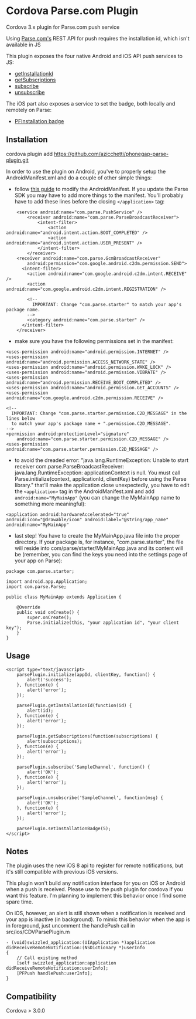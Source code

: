 Cordova Parse.com Plugin
=========================

Cordova 3.x plugin for Parse.com push service

Using [Parse.com's](http://parse.com) REST API for push requires the installation id, which isn't available in JS

This plugin exposes the four native Android and iOS API push services to JS:
* <a href="https://www.parse.com/docs/android/api/com/parse/ParseInstallation.html#getInstallationId()">getInstallationId</a>
* <a href="https://www.parse.com/docs/android/api/com/parse/PushService.html#getSubscriptions(android.content.Context)">getSubscriptions</a>
* <a href="https://www.parse.com/docs/android/api/com/parse/PushService.html#subscribe(android.content.Context, java.lang.String, java.lang.Class, int)">subscribe</a>
* <a href="https://www.parse.com/docs/android/api/com/parse/PushService.html#unsubscribe(android.content.Context, java.lang.String)">unsubscribe</a>

The iOS part also exposes a service to set the badge, both locally and remotely on Parse:
* <a href="https://www.parse.com/docs/ios/api/Classes/PFInstallation.html#//api/name/badge">PFInstallation badge</a>

Installation
------------
cordova plugin add https://github.com/azicchetti/phonegap-parse-plugin.git

In order to use the plugin on Android, you've to properly setup the AndroidManifest.xml and do a couple of other simple things:

* follow <a href="https://parse.com/apps/quickstart#parse_push/android/existing">this guide</a> to modify the AndroidManifest. If you update the Parse SDK you may have to add more things to the manifest.
You'll probably have to add these lines before the closing `</application>` tag:

```
	<service android:name="com.parse.PushService" />
        <receiver android:name="com.parse.ParseBroadcastReceiver">
            <intent-filter>
                <action android:name="android.intent.action.BOOT_COMPLETED" />
                <action android:name="android.intent.action.USER_PRESENT" />
            </intent-filter>
        </receiver>
	<receiver android:name="com.parse.GcmBroadcastReceiver"
	    android:permission="com.google.android.c2dm.permission.SEND">
	  <intent-filter>
	    <action android:name="com.google.android.c2dm.intent.RECEIVE" />
	    <action android:name="com.google.android.c2dm.intent.REGISTRATION" />
	 
	    <!--
	      IMPORTANT: Change "com.parse.starter" to match your app's package name.
	    -->
	    <category android:name="com.parse.starter" />
	  </intent-filter>
	</receiver>
```

* make sure you have the following permissions set in the manifest:

```
<uses-permission android:name="android.permission.INTERNET" />
<uses-permission android:name="android.permission.ACCESS_NETWORK_STATE" />
<uses-permission android:name="android.permission.WAKE_LOCK" />
<uses-permission android:name="android.permission.VIBRATE" />
<uses-permission android:name="android.permission.RECEIVE_BOOT_COMPLETED" />
<uses-permission android:name="android.permission.GET_ACCOUNTS" />
<uses-permission android:name="com.google.android.c2dm.permission.RECEIVE" />
 
<!--
  IMPORTANT: Change "com.parse.starter.permission.C2D_MESSAGE" in the lines below
  to match your app's package name + ".permission.C2D_MESSAGE".
-->
<permission android:protectionLevel="signature"
    android:name="com.parse.starter.permission.C2D_MESSAGE" />
<uses-permission android:name="com.parse.starter.permission.C2D_MESSAGE" />
```

* to avoid the dreaded error:
	"java.lang.RuntimeException: Unable to start receiver com.parse.ParseBroadcastReceiver: java.lang.RuntimeException: applicationContext is null. You must call Parse.initialize(context, applicationId, clientKey) before using the Parse library."
that'll make the application close unexpectedly, you have to edit the `<application>` tag in the AndroidManifest.xml and add `android:name="MyMainApp"` (you can change the MyMainApp name to something more meaningful):

```
<application android:hardwareAccelerated="true" android:icon="@drawable/icon" android:label="@string/app_name" android:name="MyMainApp"
```

* last step! You have to create the MyMainApp.java file into the proper directory. If your package is, for instance, "com.parse.starter", the file will reside into com/parse/starter/MyMainApp.java and its content will be (remember, you can find the keys you need into the settings page of your app on Parse):

```
package com.parse.starter;

import android.app.Application;
import com.parse.Parse;

public class MyMainApp extends Application {

    @Override
    public void onCreate() {
        super.onCreate();
        Parse.initialize(this, "your application id", "your client key");
    }
}
```

Usage
-----
```
<script type="text/javascript>
	parsePlugin.initialize(appId, clientKey, function() {
		alert('success');
	}, function(e) {
		alert('error');
	});
  
	parsePlugin.getInstallationId(function(id) {
		alert(id);
	}, function(e) {
		alert('error');
	});
	
	parsePlugin.getSubscriptions(function(subscriptions) {
		alert(subscriptions);
	}, function(e) {
		alert('error');
	});
	
	parsePlugin.subscribe('SampleChannel', function() {
		alert('OK');
	}, function(e) {
		alert('error');
	});
	
	parsePlugin.unsubscribe('SampleChannel', function(msg) {
		alert('OK');
	}, function(e) {
		alert('error');
	});

	parsePlugin.setInstallationBadge(5);
</script>
```


Notes
-----

The plugin uses the new iOS 8 api to register for remote notifications, but it's still compatible
with previous iOS versions.

This plugin won't build any notification interface for you on iOS or Android when a push is received.
Please use to the push plugin for cordova if you want this feature.
I'm planning to implement this behavior once I find some spare time. 

On iOS, however, an alert is still shown when a notification is received and your app is inactive
(in background). To mimic this behavior when the app is in foreground, just uncomment the handlePush
call in src/ios/CDVParsePlugin.m

```
- (void)swizzled_application:(UIApplication *)application didReceiveRemoteNotification:(NSDictionary *)userInfo
{
    // Call existing method
    [self swizzled_application:application didReceiveRemoteNotification:userInfo];
    [PFPush handlePush:userInfo];
}
```

Compatibility
-------------
Cordova > 3.0.0
